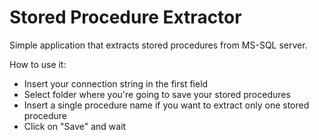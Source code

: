 # Stored Procedure Extractor

Simple application that extracts stored procedures from MS-SQL server.

How to use it:

- Insert your connection string in the first field
- Select folder where you're going to save your stored procedures
- Insert a single procedure name if you want to extract only one stored procedure
- Click on "Save" and wait

